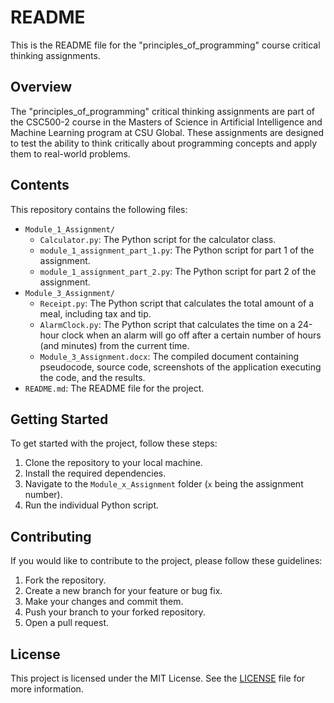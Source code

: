 # README

This is the README file for the "principles_of_programming" course critical thinking assignments.

## Overview

The "principles_of_programming" critical thinking assignments are part of the CSC500-2 course in the Masters of Science in Artificial Intelligence and Machine Learning program at CSU Global. These assignments are designed to test the ability to think critically about programming concepts and apply them to real-world problems.

## Contents

This repository contains the following files:

- `Module_1_Assignment/`
  - `Calculator.py`: The Python script for the calculator class.
  - `module_1_assignment_part_1.py`: The Python script for part 1 of the assignment.
  - `module_1_assignment_part_2.py`: The Python script for part 2 of the assignment.
- `Module_3_Assignment/`
  - `Receipt.py`: The Python script that calculates the total amount of a meal, including tax and tip.
  - `AlarmClock.py`: The Python script that calculates the time on a 24-hour clock when an alarm will go off after a certain number of hours (and minutes) from the current time.
  - `Module_3_Assignment.docx`: The compiled document containing pseudocode, source code, screenshots of the application executing the code, and the results.
- `README.md`: The README file for the project.

## Getting Started

To get started with the project, follow these steps:

1. Clone the repository to your local machine.
2. Install the required dependencies.
3. Navigate to the `Module_x_Assignment` folder (`x` being the assignment number).
4. Run the individual Python script.

## Contributing

If you would like to contribute to the project, please follow these guidelines:

1. Fork the repository.
2. Create a new branch for your feature or bug fix.
3. Make your changes and commit them.
4. Push your branch to your forked repository.
5. Open a pull request.

## License

This project is licensed under the MIT License. See the [LICENSE](LICENSE) file for more information.
